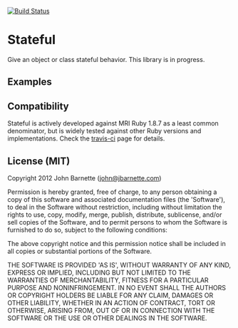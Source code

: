 [![Build Status](https://secure.travis-ci.org/jbarnette/stateful.png)](http://travis-ci.org/jbarnette/stateful)

# Stateful

Give an object or class stateful behavior. This library is in progress.

## Examples

## Compatibility

Stateful is actively developed against MRI Ruby 1.8.7 as a least common
denominator, but is widely tested against other Ruby versions and
implementations. Check the [travis-ci][] page for details.

[travis-ci]: http://travis-ci.org/jbarnette/stateful

## License (MIT)

Copyright 2012 John Barnette (john@jbarnette.com)

Permission is hereby granted, free of charge, to any person obtaining
a copy of this software and associated documentation files (the
'Software'), to deal in the Software without restriction, including
without limitation the rights to use, copy, modify, merge, publish,
distribute, sublicense, and/or sell copies of the Software, and to
permit persons to whom the Software is furnished to do so, subject to
the following conditions:

The above copyright notice and this permission notice shall be
included in all copies or substantial portions of the Software.

THE SOFTWARE IS PROVIDED 'AS IS', WITHOUT WARRANTY OF ANY KIND,
EXPRESS OR IMPLIED, INCLUDING BUT NOT LIMITED TO THE WARRANTIES OF
MERCHANTABILITY, FITNESS FOR A PARTICULAR PURPOSE AND NONINFRINGEMENT.
IN NO EVENT SHALL THE AUTHORS OR COPYRIGHT HOLDERS BE LIABLE FOR ANY
CLAIM, DAMAGES OR OTHER LIABILITY, WHETHER IN AN ACTION OF CONTRACT,
TORT OR OTHERWISE, ARISING FROM, OUT OF OR IN CONNECTION WITH THE
SOFTWARE OR THE USE OR OTHER DEALINGS IN THE SOFTWARE.
